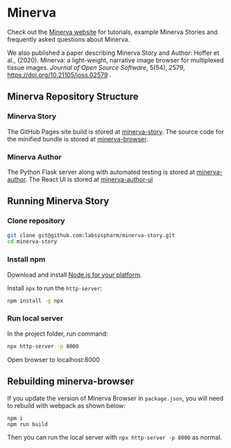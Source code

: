 # Minerva

Check out the [Minerva website](https://www.minerva.im/) for tutorials, example Minerva Stories and frequently asked questions about Minerva.

We also published a paper describing Minerva Story and Author: 
Hoffer et al., (2020). Minerva: a light-weight, narrative image browser for multiplexed tissue images. _Journal of Open Source Software_, 5(54), 2579, https://doi.org/10.21105/joss.02579 .

## Minerva Repository Structure

### Minerva Story
The GitHub Pages site build is stored at [minerva-story](https://github.com/labsyspharm/minerva-story). The source code for the minified bundle is stored at [minerva-browser](https://github.com/labsyspharm/minerva-browser).

### Minerva Author
The Python Flask server along with automated testing is stored at [minerva-author](https://github.com/labsyspharm/minerva-author). The React UI is stored at [minerva-author-ui](https://github.com/labsyspharm/minerva-author-ui)

## Running Minerva Story

### Clone repository

```bash
git clone git@github.com:labsyspharm/minerva-story.git
cd minerva-story
```

### Install npm

Download and install [Node.js for your platform](https://nodejs.org/en/).

Install `npx` to run the `http-server`:

```bash
npm install -g npx
```

### Run local server

In the project folder, run command:
```bash
npx http-server -p 8000
```

Open browser to localhost:8000

## Rebuilding minerva-browser

If you update the version of Minerva Browser in `package.json`, you will need to rebuild with webpack as shown below:
```
npm i
npm run build
```

Then you can run the local server with `npx http-server -p 8000` as normal.
